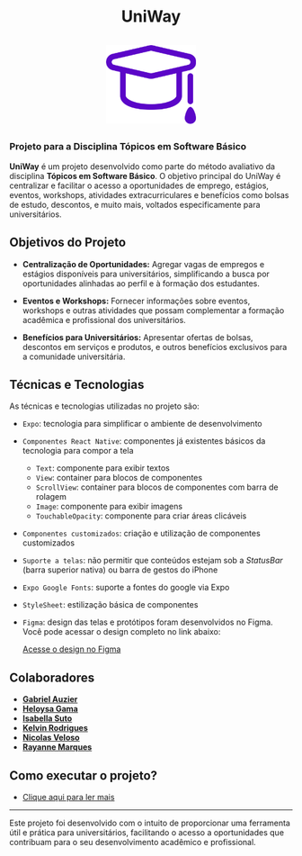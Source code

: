 <div align="center">
  <h1 align="center">
    UniWay
    <br />
    <br />
    <a href="https://github.com/helxysa/UniWay">
      <img src="./assets/images/uniWayRoxo.png" width="160px" alt="UniWay">
    </a>
  </h1>
</div>

### Projeto para a Disciplina Tópicos em Software Básico

**UniWay** é um projeto desenvolvido como parte do método avaliativo da disciplina **Tópicos em Software Básico**. O objetivo principal do UniWay é centralizar e facilitar o acesso a oportunidades de emprego, estágios, eventos, workshops, atividades extracurriculares e benefícios como bolsas de estudo, descontos, e muito mais, voltados especificamente para universitários.

## Objetivos do Projeto

- **Centralização de Oportunidades:** Agregar vagas de empregos e estágios disponíveis para universitários, simplificando a busca por oportunidades alinhadas ao perfil e à formação dos estudantes.
  
- **Eventos e Workshops:** Fornecer informações sobre eventos, workshops e outras atividades que possam complementar a formação acadêmica e profissional dos universitários.

- **Benefícios para Universitários:** Apresentar ofertas de bolsas, descontos em serviços e produtos, e outros benefícios exclusivos para a comunidade universitária.

## Técnicas e Tecnologias

As técnicas e tecnologias utilizadas no projeto são:

- `Expo`: tecnologia para simplificar o ambiente de desenvolvimento
- `Componentes React Native`: componentes já existentes básicos da tecnologia para compor a tela
  - `Text`: componente para exibir textos
  - `View`: container para blocos de componentes
  - `ScrollView`: container para blocos de componentes com barra de rolagem
  - `Image`: componente para exibir imagens
  - `TouchableOpacity`: componente para criar áreas clicáveis
- `Componentes customizados`: criação e utilização de componentes customizados
- `Suporte a telas`: não permitir que conteúdos estejam sob a *StatusBar* (barra superior nativa) ou barra de gestos do iPhone
- `Expo Google Fonts`: suporte a fontes do google via Expo
- `StyleSheet`: estilização básica de componentes

- `Figma`: design das telas e protótipos foram desenvolvidos no Figma. Você pode acessar o design completo no link abaixo:

  [Acesse o design no Figma](https://www.figma.com/design/OUyMIpdfTymuCMswgwQLW4/UniWay?node-id=0-1&node-type=CANVAS&t=zaqm9ZgLMyK2qJOz-0)


## Colaboradores

-  [**Gabriel Auzier**](https://github.com/auziergabriel)
-  [**Heloysa Gama**](https://github.com/helxysa)
-  [**Isabella Suto**](https://github.com/BellaSuto)
-  [**Kelvin Rodrigues**](https://github.com/nivlekrod)
-  [**Nicolas Veloso**](https://github.com/xNicolosox)
-  [**Rayanne Marques**](https://github.com/RayanneMarques)

## Como executar o projeto?

- [Clique aqui para ler mais](./COMO_EXECUTAR_O_PROJETO.md)

---

Este projeto foi desenvolvido com o intuito de proporcionar uma ferramenta útil e prática para universitários, facilitando o acesso a oportunidades que contribuam para o seu desenvolvimento acadêmico e profissional.
